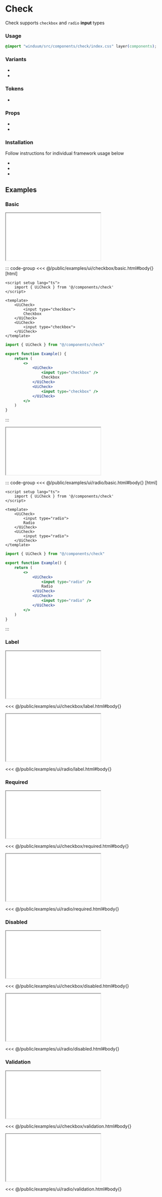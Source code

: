 # Check
Check supports `checkbox` and `radio` **input** types

<ViewSourceGh href="https://github.com/winduum/winduum/blob/main/src/components/check" />

### Usage

```css
@import "winduum/src/components/check/index.css" layer(components);
```

### Variants
* <LinkGh name="default" path="components/check" />
* <LinkGh name="interactive" path="components/check" />

### Tokens
* <LinkGh name="invalid" path="components/check" />

### Props
* <LinkGh name="default-props" path="components/check" />
* <LinkGh name="interactive-props" path="components/check" />

### Installation
Follow instructions for individual framework usage below

* <LinkGh name="winduum" url="https://github.com/winduum/winduum/blob/main/src/components/check" />
* <LinkGh name="winduum-vue" url="https://github.com/winduum/winduum-vue/blob/main/src/components/check" />
* <LinkGh name="winduum-react" url="https://github.com/winduum/winduum-react/blob/main/src/components/check" />

## Examples

### Basic

<iframe onload="this.style.visibility = 'visible';" src="/examples/ui/checkbox/basic.html"></iframe>

::: code-group
<<< @/public/examples/ui/checkbox/basic.html#body{} [html]
```vue
<script setup lang="ts">
    import { UiCheck } from '@/components/check'
</script>

<template>
    <UiCheck>
        <input type="checkbox">
        Checkbox
    </UiCheck>
    <UiCheck>
        <input type="checkbox">
    </UiCheck>
</template>
```
```jsx
import { UiCheck } from "@/components/check"

export function Example() {
    return (
        <>
            <UiCheck>
                <input type="checkbox" />
                Checkbox
            </UiCheck>
            <UiCheck>
                <input type="checkbox" />
            </UiCheck>
        </>
    )
}
```
:::

<iframe onload="this.style.visibility = 'visible';" src="/examples/ui/radio/basic.html"></iframe>

::: code-group
<<< @/public/examples/ui/radio/basic.html#body{} [html]
```vue
<script setup lang="ts">
    import { UiCheck } from '@/components/check'
</script>

<template>
    <UiCheck>
        <input type="radio">
        Radio
    </UiCheck>
    <UiCheck>
        <input type="radio">
    </UiCheck>
</template>
```
```jsx
import { UiCheck } from "@/components/check"

export function Example() {
    return (
        <>
            <UiCheck>
                <input type="radio" />
                Radio
            </UiCheck>
            <UiCheck>
                <input type="radio" />
            </UiCheck>
        </>
    )
}
```
:::


### Label

<iframe onload="this.style.visibility = 'visible';" src="/examples/ui/checkbox/label.html"></iframe>

<<< @/public/examples/ui/checkbox/label.html#body{}

<iframe onload="this.style.visibility = 'visible';" src="/examples/ui/radio/label.html"></iframe>

<<< @/public/examples/ui/radio/label.html#body{}

### Required

<iframe onload="this.style.visibility = 'visible';" src="/examples/ui/checkbox/required.html"></iframe>

<<< @/public/examples/ui/checkbox/required.html#body{}

<iframe onload="this.style.visibility = 'visible';" src="/examples/ui/radio/required.html"></iframe>

<<< @/public/examples/ui/radio/required.html#body{}

### Disabled

<iframe onload="this.style.visibility = 'visible';" src="/examples/ui/checkbox/disabled.html"></iframe>

<<< @/public/examples/ui/checkbox/disabled.html#body{}

<iframe onload="this.style.visibility = 'visible';" src="/examples/ui/radio/disabled.html"></iframe>

<<< @/public/examples/ui/radio/disabled.html#body{}

### Validation

<iframe onload="this.style.visibility = 'visible';" src="/examples/ui/checkbox/validation.html"></iframe>

<<< @/public/examples/ui/checkbox/validation.html#body{}

<iframe onload="this.style.visibility = 'visible';" src="/examples/ui/radio/validation.html"></iframe>

<<< @/public/examples/ui/radio/validation.html#body{}
